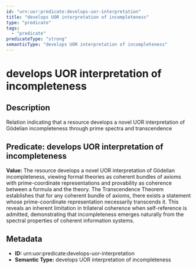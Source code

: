 ```yaml
---
id: "urn:uor:predicate:develops-uor-interpretation"
title: "develops UOR interpretation of incompleteness"
type: "predicate"
tags:
  - "predicate"
predicateType: "strong"
semanticType: "develops UOR interpretation of incompleteness"
---
```


# develops UOR interpretation of incompleteness

## Description

Relation indicating that a resource develops a novel UOR interpretation of Gödelian incompleteness through prime spectra and transcendence

## Predicate: develops UOR interpretation of incompleteness

**Value:** The resource develops a novel UOR interpretation of Gödelian incompleteness, viewing formal theories as coherent bundles of axioms with prime-coordinate representations and provability as coherence between a formula and the theory. The Transcendence Theorem establishes that for any coherent bundle of axioms, there exists a statement whose prime-coordinate representation necessarily transcends it. This reveals an inherent limitation in trilateral coherence when self-reference is admitted, demonstrating that incompleteness emerges naturally from the spectral properties of coherent information systems.

## Metadata

- **ID:** urn:uor:predicate:develops-uor-interpretation
- **Semantic Type:** develops UOR interpretation of incompleteness
